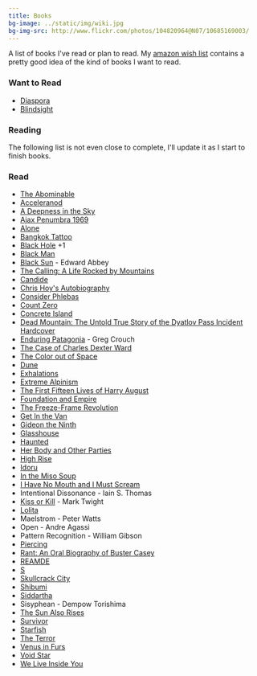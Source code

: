 ```yaml
---
title: Books
bg-image: ../static/img/wiki.jpg
bg-img-src: http://www.flickr.com/photos/104820964@N07/10685169003/
---
```


A list of books I've read or plan to read. My [amazon wish list](http://amzn.com/w/1AUOOID3FHOQF) contains a pretty
good idea of the kind of books I want to read.

### Want to Read

* [Diaspora](https://en.wikipedia.org/wiki/Diaspora_(novel))
* [Blindsight](https://en.wikipedia.org/wiki/Blindsight_(Watts_novel))

### Reading

The following list is not even close to complete, I'll update it as I start to
finish books.

### Read
* [The Abominable](http://www.amazon.com/The-Abominable-Novel-Dan-Simmons/dp/0316198838)
* [Acceleranod](https://en.wikipedia.org/wiki/Accelerando)
* [A Deepness in the Sky](https://en.wikipedia.org/wiki/A_Deepness_in_the_Sky)
* [Ajax Penumbra 1969](http://www.amazon.com/Ajax-Penumbra-1969-Kindle-Single-ebook/dp/B00EWZC8QI)
* [Alone](https://en.wikipedia.org/wiki/Richard_E._Byrd)
* [Bangkok Tattoo](https://www.amazon.com/Bangkok-Tattoo-Royal-Detective-Novel/dp/1400032911)
* [Black Hole](http://www.amazon.com/Black-Hole-Novel-Bucky-Sinister/dp/1593766076) +1
* [Black Man](https://en.wikipedia.org/wiki/Black_Man)
* <a href="https://en.wikipedia.org/wiki/Black_Sun_(Abbey_novel)">Black Sun</a> - Edward Abbey
* [The Calling: A Life Rocked by Mountains](http://www.patagonia.com/product/the-calling-a-life-rocked-by-mountains/BK710.html)
* [Candide](https://en.wikipedia.org/wiki/Candide)
* [Chris Hoy's Autobiography](https://www.amazon.com/Chris-Hoy-Autobiography/dp/000731132X)
* [Consider Phlebas](https://en.wikipedia.org/wiki/Consider_Phlebas)
* [Count Zero](https://en.wikipedia.org/wiki/Count_Zero)
* [Concrete Island](https://en.wikipedia.org/wiki/Concrete_Island)
* [Dead Mountain: The Untold True Story of the Dyatlov Pass Incident Hardcover](https://www.amazon.com/Dead-Mountain-Untold-Dyatlov-Incident/dp/1452112746)
* [Enduring Patagonia](https://www.amazon.com/dp/B000FC1HWS/ref=dp-kindle-redirect?_encoding=UTF8&btkr=1) - Greg Crouch
* [The Case of Charles Dexter Ward](http://en.wikipedia.org/wiki/The_Case_of_Charles_Dexter_Ward)
* [The Color out of Space](http://en.wikipedia.org/wiki/The_Color_Out_Of_Space)
* <a href="https://en.wikipedia.org/wiki/Dune_(novel)">Dune</a>
* [Exhalations](https://en.wikipedia.org/wiki/Exhalation:_Stories)
* [Extreme Alpinism](https://www.amazon.com/Extreme-Alpinism-Climbing-Light-High/dp/0898866545)
* [The First Fifteen Lives of Harry August](https://en.wikipedia.org/wiki/The_First_Fifteen_Lives_of_Harry_August)
* [Foundation and Empire](https://en.wikipedia.org/wiki/Foundation_and_Empire)
* [The Freeze-Frame Revolution](https://www.goodreads.com/book/show/36510759-the-freeze-frame-revolution)
* [Get In the Van](https://en.wikipedia.org/wiki/Get_in_the_Van)
* [Gideon the Ninth](https://www.goodreads.com/en/book/show/42036538-gideon-the-ninth)
* [Glasshouse](https://en.wikipedia.org/wiki/Glasshouse_(novel))
* [Haunted](https://en.wikipedia.org/wiki/Haunted_(Palahniuk_novel))
* [Her Body and Other Parties](https://www.goodreads.com/book/show/33375622-her-body-and-other-parties)
* [High Rise](https://en.wikipedia.org/wiki/High_Rise)
* [Idoru](http://en.wikipedia.org/wiki/Idoru)
* [In the Miso Soup](https://en.wikipedia.org/wiki/In_the_Miso_Soup)
* [I Have No Mouth and I Must Scream](http://en.wikipedia.org/wiki/I_Have_No_Mouth,_and_I_Must_Scream)
* Intentional Dissonance - Iain S. Thomas
* [Kiss or Kill](https://www.amazon.com/dp/B001C4QYGC/) - Mark Twight
* [Lolita](https://en.wikipedia.org/wiki/Lolita)
* Maelstrom - Peter Watts
* Open - Andre Agassi
* Pattern Recognition - William Gibson
* [Piercing](http://www.goodreads.com/book/show/14288.Piercing)
* [Rant: An Oral Biography of Buster Casey](https://en.wikipedia.org/wiki/Rant_(novel))
* [REAMDE](http://www.amazon.com/Reamde-A-Novel-Neal-Stephenson/dp/0062191497)
* [S](https://en.wikipedia.org/wiki/S._(Dorst_novel))
* [Skullcrack City](http://www.amazon.com/Skullcrack-City-Jeremy-Robert-Johnson/dp/1621051714)
* [Shibumi](https://en.wikipedia.org/wiki/Shibumi_(novel))
* [Siddartha](https://en.wikipedia.org/wiki/Siddhartha_(novel))
* Sisyphean - Dempow Torishima
* [The Sun Also Rises](https://en.wikipedia.org/wiki/The_Sun_Also_Rises)
* <a href="https://en.wikipedia.org/wiki/Survivor_(Palahniuk_novel\)">Survivor</a>
* [Starfish](https://www.goodreads.com/book/show/66479.Starfish?from_search=true&from_srp=true&qid=tAj4jfNOsO&rank=3)
* [The Terror](http://www.amazon.com/The-Terror-Novel-Dan-Simmons/dp/0316008079)
* [Venus in Furs](https://en.wikipedia.org/wiki/Venus_in_Furs)
* [Void Star](https://www.amazon.com/Void-Star-Novel-Zachary-Mason-ebook/dp/B01LZUDPGV/)
* [We Live Inside You](http://www.amazon.com/Live-Inside-Jeremy-Robert-Johnson/dp/1933929065)
